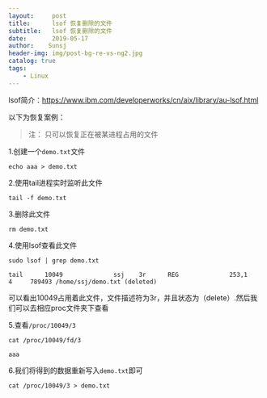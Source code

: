 ```yaml
---
layout:     post
title:      lsof 恢复删除的文件
subtitle:   lsof 恢复删除的文件
date:       2019-05-17
author:    Sunsj
header-img: img/post-bg-re-vs-ng2.jpg
catalog: true
tags:
    - Linux
---
```




lsof简介：https://www.ibm.com/developerworks/cn/aix/library/au-lsof.html

以下为恢复案例：

> 注： 只可以恢复正在被某进程占用的文件


1.创建一个`demo.txt`文件

```
echo aaa > demo.txt
```

2.使用tail进程实时监听此文件

```
tail -f demo.txt

```

3.删除此文件

```
rm demo.txt

```
4.使用lsof查看此文件

```
sudo lsof | grep demo.txt

tail      10049              ssj    3r      REG              253,1          4     789493 /home/ssj/demo.txt (deleted)

```
可以看出10049占用着此文件，文件描述符为3r，并且状态为（delete）.然后我们可以去相应proc文件夹下查看

5.查看`/proc/10049/3` 

```
cat /proc/10049/fd/3 

aaa

```
6.我们将得到的数据重新写入`demo.txt`即可
```
cat /proc/10049/3 > demo.txt

```
